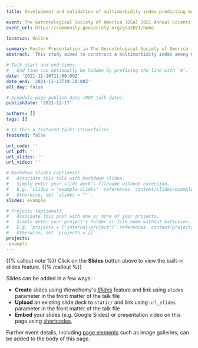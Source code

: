 ```yaml
---
title: Development and validation of multimorbidity index predicting mortality among Chinese older adults

event: The Gerontological Society of America (GSA) 2021 Annual Scientific Meeting
event_url: https://community.geosociety.org/gsa2021/home

location: Online

summary: Poster Presentation in The Gerontological Society of America (GSA) 2021 Annual Scientific Meeting.
abstract: 'This study aimed to construct a multimorbidity index among Chinese older adults. Participants aged 65-84 years (n=11,757) from the Chinese Longitudinal Healthy Longevity Survey (CLHLS). Fourteen self-reported chronic conditions were assessed at baseline. Outcome was all-cause mortality within five-year follow-up. We used restrictive association rules mining to identify the patterns of multiple chronic conditions associated with mortality. The weights of conditions and disease combinations were assigned using logistic regression adjusted by age and sex in training set. Multimorbidity index (MI) with individual diseases and multimorbidity index incorporating disease combinations (MIDC) were developed. We compared the performance of MI and MIDC with condition count and XGBoost algorithm in the validation set. There were no significant differences of c-statistics between condition count (0.687) and MI (0.692) or MIDC (0.689). The c-statistic of XGBoost algorithm (0.675) was the lowest among all models. The Integrated Discrimination Improvement (IDI) and categorical Net Reclassification Index (NRI) for MI (IDI: 0.01, P < 0.001; NRI: 0.01, P = 0.127), MIDC (IDI: 0.004, p = 0.002; NRI: 0.02, P = 0.033), and XGBoost model (IDI: 0.02, P < 0.001; NRI: 0.03, P = 0.004) were significantly positive compared with condition count. However, no significant differences for IDI and NRI were observed between MI and MIDC. Among Chinese older adults, weighted multimorbidity index with individual disease can better predict five-year mortality risk over condition count. There was little improvement in the predictive performance of the index after considering the joint effects of disease combinations.'

# Talk start and end times.
#   End time can optionally be hidden by prefixing the line with `#`.
date: '2021-11-10T11:00:00Z'
date_end: '2021-11-13T19:30:00Z'
all_day: false

# Schedule page publish date (NOT talk date).
publishDate: '2021-12-17'

authors: []
tags: []

# Is this a featured talk? (true/false)
featured: false

url_code: ''
url_pdf: ''
url_slides: ''
url_video: ''

# Markdown Slides (optional).
#   Associate this talk with Markdown slides.
#   Simply enter your slide deck's filename without extension.
#   E.g. `slides = "example-slides"` references `content/slides/example-slides.md`.
#   Otherwise, set `slides = ""`.
slides: example

# Projects (optional).
#   Associate this post with one or more of your projects.
#   Simply enter your project's folder or file name without extension.
#   E.g. `projects = ["internal-project"]` references `content/project/deep-learning/index.md`.
#   Otherwise, set `projects = []`.
projects:
-example
---
```


{{% callout note %}}
Click on the **Slides** button above to view the built-in slides feature.
{{% /callout %}}

Slides can be added in a few ways:

- **Create** slides using Wowchemy's [_Slides_](https://wowchemy.com/docs/managing-content/#create-slides) feature and link using `slides` parameter in the front matter of the talk file
- **Upload** an existing slide deck to `static/` and link using `url_slides` parameter in the front matter of the talk file
- **Embed** your slides (e.g. Google Slides) or presentation video on this page using [shortcodes](https://wowchemy.com/docs/writing-markdown-latex/).

Further event details, including [page elements](https://wowchemy.com/docs/writing-markdown-latex/) such as image galleries, can be added to the body of this page.
